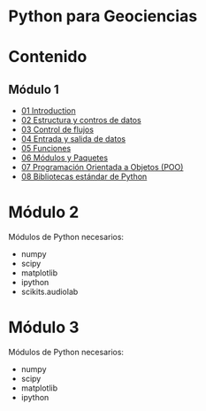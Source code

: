 # Python para Geociencias

# Contenido

## Módulo 1

* [01 Introduction](https://github.com/vrrp/Workshop2018Python/blob/master/Modulo1/1%20-%20Introducci%C3%B3n.ipynb)
* [02 Estructura y contros de datos]()
* [03 Control de flujos]()
* [04 Entrada y salida de datos]()
* [05 Funciones]()
* [06 Módulos y Paquetes]()
* [07 Programación Orientada a Objetos (POO)]()
* [08 Bibliotecas estándar de Python]()

# Módulo 2

Módulos de Python necesarios:

* numpy
* scipy
* matplotlib
* ipython
* scikits.audiolab

# Módulo 3

Módulos de Python necesarios:

* numpy
* scipy
* matplotlib
* ipython
